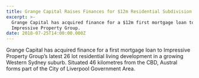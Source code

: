 ```yaml
---
title: Grange Capital Raises Finances for $12m Residential Subdivision in Austral
excerpt: >-
  Grange Capital has acquired finance for a $12m first mortgage loan to
  Impressive Property Group.
date: 2018-07-25T14:00:00.000Z
---
```

Grange Capital has acquired finance for a first mortgage loan to Impressive Property Group’s latest 26 lot residential living development in a growing Western Sydney suburb. Situated 46 kilometres from the CBD, Austral forms part of the City of Liverpool Government Area.

